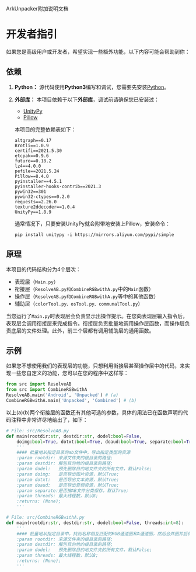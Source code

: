 ArkUnpacker附加说明文档
# 开发者指引

如果您是高级用户或开发者，希望实现一些额外功能，以下内容可能会帮助到你：  

## 依赖
1. **Python：** 源代码使用**Python3**编写和调试，您需要先安装[Python](https://www.python.org/downloads)。  
2. **外部库：** 本项目依赖于以下**外部库**，调试前请确保您已安装过：
    * [UnityPy](https://github.com/K0lb3/UnityPy)
    * [Pillow](https://github.com/python-pillow/Pillow)

    本项目的完整依赖表如下：
    ```
    altgraph==0.17
    Brotli==1.0.9
    certifi==2021.5.30
    etcpak==0.9.6
    future==0.18.2
    lz4==4.0.0
    pefile==2021.5.24
    Pillow==8.4.0
    pyinstaller==4.5.1
    pyinstaller-hooks-contrib==2021.3
    pywin32==301
    pywin32-ctypes==0.2.0
    requests==2.26.0
    texture2ddecoder==1.0.4
    UnityPy==1.8.9
    ```
    通常情况下，只要安装UnityPy就会附带地安装上Pillow，安装命令：
    ```
    pip install unitypy -i https://mirrors.aliyun.com/pypi/simple
    ```

## 原理
本项目的代码结构分为4个层次：
* 表现层（`Main.py`）
* 衔接层（`ResolveAB.py和CombineRGBwithA.py`中的`Main`函数）
* 操作层（`ResolveAB.py和CombineRGBwithA.py`等中的其他函数）
* 辅助层（`colorTool.py、osTool.py、communalTool.py`）

当您运行了`Main.py`时表现层会负责显示出操作提示。在您向表现层输入指令后，表现层会调用衔接层来完成指令。衔接层负责批量地调用操作层函数，而操作层负责底层的文件处理。此外，前三个层都有调用辅助层的通用函数。

## 示例
如果您不想使用我们的表现层的功能，只想利用衔接层甚至操作层中的代码，来实现一些您自定义的功能，您可以在您的程序中这样写：
```Python
from src import ResolveAB
from src import CombineRGBwithA
ResolveAB.main('Android', 'Unpacked') # (a)
CombineRGBwithA.main('Unpacked', 'Combined') # (b)
```

以上(a)(b)两个衔接层的函数还有其他可选的参数，具体的用法已在函数声明的代码注释中非常详尽地给出了，如下：
```Python
# File: src/ResolveAB.py
def main(rootdir:str, destdir:str, dodel:bool=False, 
    doimg:bool=True, dotxt:bool=True, doaud:bool=True, separate:bool=True, threads:int=8):
    '''
    #### 批量地从指定目录的ab文件中，导出指定类型的资源
    :param rootdir: 来源文件夹的根目录的路径;
    :param destdir: 解包目的地的根目录的路径;
    :param dodel:   预先删除目的地文件夹的所有文件，默认False;
    :param doimg:   是否导出图片资源，默认True;
    :param dotxt:   是否导出文本资源，默认True;
    :param doaud:   是否导出音频资源，默认True;
    :param separate:是否按AB文件分类保存，默认True;
    :param threads: 最大线程数，默认8;
    :returns: (None);
    '''

# File: src/CombineRGBwithA.py
def main(rootdir:str, destdir:str, dodel:bool=False, threads:int=8):
    '''
    #### 批量地从指定目录中，找到名称相互匹配的RGB通道图和A通道图，然后合并图片后保存到另一目录
    :param rootdir: 来源文件夹的根目录的路径;
    :param destdir: 解包目的地的根目录的路径;
    :param dodel:   预先删除目的地文件夹的所有文件，默认False;
    :param threads: 最大线程数，默认8;
    :returns: (None);
    '''
```
